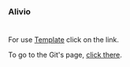 ### Alivio
# 
# 
For use [Template](https://www.figma.com/file/ZRT1lTxs8KQtlbvl33dMRb/alivio-landing-page-for-figma?node-id=0%3A1) click on the link.

To go to the Git's page, [click there](https://github.com/maxdenaro/blog.maxgraph.ru/blob/main/src/blog/besplatnye-makety-figma-dlya-verstki-sajta-3/index.md).
